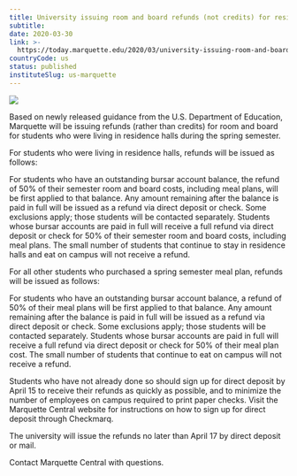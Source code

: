 ```yaml
---
title: University issuing room and board refunds (not credits) for residence halls
subtitle: 
date: 2020-03-30
link: >-
  https://today.marquette.edu/2020/03/university-issuing-room-and-board-refunds-not-credits-for-residence-halls/
countryCode: us
status: published
instituteSlug: us-marquette
---
```

![](https://today.marquette.edu/wp-content/uploads/2017/01/spring-4.jpg)

Based on newly released guidance from the U.S. Department of Education, Marquette will be issuing refunds (rather than credits) for room and board for students who were living in residence halls during the spring semester.

For students who were living in residence halls, refunds will be issued as follows:

For students who have an outstanding bursar account balance, the refund of 50% of their semester room and board costs, including meal plans, will be first applied to that balance. Any amount remaining after the balance is paid in full will be issued as a refund via direct deposit or check. Some exclusions apply; those students will be contacted separately. Students whose bursar accounts are paid in full will receive a full refund via direct deposit or check for 50% of their semester room and board costs, including meal plans. The small number of students that continue to stay in residence halls and eat on campus will not receive a refund.

For all other students who purchased a spring semester meal plan, refunds will be issued as follows:

For students who have an outstanding bursar account balance, a refund of 50% of their meal plans will be first applied to that balance. Any amount remaining after the balance is paid in full will be issued as a refund via direct deposit or check. Some exclusions apply; those students will be contacted separately. Students whose bursar accounts are paid in full will receive a full refund via direct deposit or check for 50% of their meal plan cost. The small number of students that continue to eat on campus will not receive a refund.

Students who have not already done so should sign up for direct deposit by April 15 to receive their refunds as quickly as possible, and to minimize the number of employees on campus required to print paper checks. Visit the Marquette Central website for instructions on how to sign up for direct deposit through Checkmarq.

The university will issue the refunds no later than April 17 by direct deposit or mail.

Contact Marquette Central with questions.